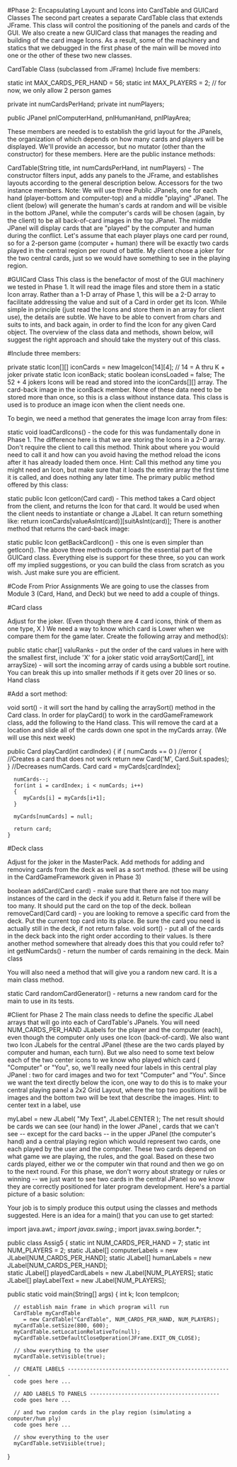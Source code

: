 #Phase 2: Encapsulating Layount and Icons into CardTable and GUICard Classes
The second part creates a separate CardTable class that extends JFrame. This class will control the positioning of the panels and cards of the GUI. We also create a new GUICard class that manages the reading and building of the card image Icons. As a result, some of the machinery and statics that we debugged in the first phase of the main will be moved into one or the other of these two new classes.

CardTable Class (subclassed from JFrame)
Include five members:

   static int MAX_CARDS_PER_HAND = 56;
   static int MAX_PLAYERS = 2;  // for now, we only allow 2 person games
   
   private int numCardsPerHand;
   private int numPlayers;

   public JPanel pnlComputerHand, pnlHumanHand, pnlPlayArea;
 

These members are needed is to establish the grid layout for the JPanels, the organization of which depends on how many cards and players will be displayed. We'll provide an accessor, but no mutator (other than the constructor) for these members.  Here are the public instance methods:

CardTable(String title, int numCardsPerHand, int numPlayers) - The constructor filters input, adds any panels to the JFrame, and establishes layouts according to the general description below.
Accessors for the two instance members.
Note: We will use three Public JPanels, one for each hand (player-bottom and computer-top) and a middle "playing" JPanel.  The client (below) will generate the human's cards at random and will be visible in the bottom JPanel, while the computer's cards will be chosen (again, by the client) to be all back-of-card images in the top JPanel.  The middle JPanel will display cards that are "played" by the computer and human during the conflict.  Let's assume that each player plays one card per round, so for a 2-person game (computer + human) there will be exactly two cards played in the central region per round of battle.  My client chose a joker for the two central cards, just so we would have something to see in the playing region. 

#GUICard Class
This class is the benefactor of most of the GUI machinery we tested in Phase 1. It will read the image files and store them in a static Icon array. Rather than a 1-D array of Phase 1, this will be a 2-D array to facilitate addressing the value and suit of a Card in order get its Icon. While simple in principle (just read the Icons and store them in an array for client use), the details are subtle. We have to be able to convert from chars and suits to ints, and back again, in order to find the Icon for any given Card object. The overview of the class data and methods, shown below, will suggest the right approach and should take the mystery out of this class.

#Include three members:

 private static Icon[][] iconCards = new ImageIcon[14][4]; // 14 = A thru K + joker
 private static Icon iconBack;
 static boolean iconsLoaded = false;
The 52 + 4 jokers Icons will be read and stored into the iconCards[][] array.  The card-back image in the iconBack member.  None of these data need to be stored more than once, so this is a class without instance data.  This class is used is to produce an image icon when the client needs one. 

To begin, we need a method that generates the image Icon array from files:

static void loadCardIcons() - the code for this was fundamentally done in Phase 1.  The difference here is that we are storing the Icons in a 2-D array.  Don't require the client to call this method.  Think about where you would need to call it and how can you avoid having the method reload the icons after it has already loaded them once.  Hint:  Call this method any time you might need an Icon, but make sure that it loads the entire array the first time it is called, and does nothing any later time.
The primary public method offered by this class:

static public Icon getIcon(Card card) - This method takes a Card object from the client, and returns the Icon for that card.  It would be used when the client needs to instantiate or change a JLabel. It can return something like:
return iconCards[valueAsInt(card)][suitAsInt(card)];
There is another method that returns the card-back image:

static public Icon getBackCardIcon() - this one is even simpler than getIcon().
The above three methods comprise the essential part of the GUICard class.  Everything else is support for these three, so you can work off my implied suggestions, or you can build the class from scratch as you wish.  Just make sure you are efficient.

#Code From Prior Assignments
We are going to use the classes from Module 3 (Card, Hand, and Deck) but we need to add a couple of things.

#Card class

Adjust for the joker. (Even though there are 4 card icons, think of them as one type, X )
We need a way to know which card is Lower when we compare them for the game later.  Create the following array and method(s):

public static char[] valuRanks - put the order of the card values in here with the smallest first, include 'X' for a joker
static void arraySort(Card[], int arraySize) - will sort the incoming array of cards using a bubble sort routine.  You can break this up into smaller methods if it gets over 20 lines or so.
Hand class

#Add a sort method:

void sort() - it will sort the hand by calling the arraySort() method in the Card class.
In order for playCard() to work in the cardGameFramework class, add the following to the Hand class.  This will remove the card at a location and slide all of the cards down one spot in the myCards array.  (We will use this next week)

   public Card playCard(int cardIndex)
   {
      if ( numCards == 0 ) //error
      {
         //Creates a card that does not work
         return new Card('M', Card.Suit.spades);
      }
      //Decreases numCards.
      Card card = myCards[cardIndex];
      
      numCards--;
      for(int i = cardIndex; i < numCards; i++)
      {
         myCards[i] = myCards[i+1];
      }
      
      myCards[numCards] = null;
      
      return card;
    }

#Deck class

Adjust for the joker in the MasterPack.
Add methods for adding and removing cards from the deck as well as a sort method. (these will be using in the CardGameFramework given in Phase 3)

boolean addCard(Card card) - make sure that there are not too many instances of the card in the deck if you add it.  Return false if there will be too many.  It should put the card on the top of the deck.
bollean removeCard(Card card) - you are looking to remove a specific card from the deck.  Put the current top card into its place.  Be sure the card you need is actually still in the deck, if not return false.
void sort() - put all of the cards in the deck back into the right order according to their values.  Is there another method somewhere that already does this that you could refer to?
int getNumCards() - return the number of cards remaining in the deck.
Main class

You will also need a method that will give you a random new card.  It is a main class method.  

static Card randomCardGenerator() - returns a new random card for the main to use in its tests.
  

#Client for Phase 2
The main class needs to define the specific JLabel arrays that will go into each of CardTable's JPanels. You will need NUM_CARDS_PER_HAND JLabels for the player and the computer (each), even though the computer only uses one Icon (back-of-card). We also want two Icon JLabels for the central JPanel (these are the two cards played by computer and human, each turn). But we also need to some text below each of the two center icons to we know who played which card ( "Computer" or "You", so, we'll really need four labels in this central play JPanel : two for card images and two for text "Computer" and "You". Since we want the text directly below the icon, one way to do this is to make your central playing panel a 2x2 Grid Layout, where the top two positions will be images and the bottom two will be text that describe the images. Hint: to center text in a label, use

   myLabel = new JLabel( "My Text", JLabel.CENTER );
The net result should be cards we can see (our hand) in the lower JPanel , cards that we can't see -- except for the card backs -- in the upper JPanel (the computer's hand) and a central playing region which would represent two cards, one each played by the user and the computer. These two cards depend on what game we are playing, the rules, and the goal.  Based on these two cards played, either we or the computer win that round and then we go on to the next round. For this phase, we don't worry about strategy or rules or winning -- we just want to see two cards in the central JPanel so we know they are correctly positioned for later program development.  Here's a partial picture of a basic solution:


Your job is to simply produce this output using the classes and methods suggested.  Here is an idea for a main() that you can use to get started:

import java.awt.*;
import javax.swing.*;
import javax.swing.border.*;


public class Assig5
{
   static int NUM_CARDS_PER_HAND = 7;
   static int  NUM_PLAYERS = 2;
   static JLabel[] computerLabels = new JLabel[NUM_CARDS_PER_HAND];
   static JLabel[] humanLabels = new JLabel[NUM_CARDS_PER_HAND];  
   static JLabel[] playedCardLabels  = new JLabel[NUM_PLAYERS]; 
   static JLabel[] playLabelText  = new JLabel[NUM_PLAYERS]; 
   
   public static void main(String[] args)
   {
      int k;
      Icon tempIcon;
      
      // establish main frame in which program will run
      CardTable myCardTable 
         = new CardTable("CardTable", NUM_CARDS_PER_HAND, NUM_PLAYERS);
      myCardTable.setSize(800, 600);
      myCardTable.setLocationRelativeTo(null);
      myCardTable.setDefaultCloseOperation(JFrame.EXIT_ON_CLOSE);

      // show everything to the user
      myCardTable.setVisible(true);

      // CREATE LABELS ----------------------------------------------------
      code goes here ...
  
      // ADD LABELS TO PANELS -----------------------------------------
      code goes here ...
      
      // and two random cards in the play region (simulating a computer/hum ply)
      code goes here ...

      // show everything to the user
      myCardTable.setVisible(true);
   }